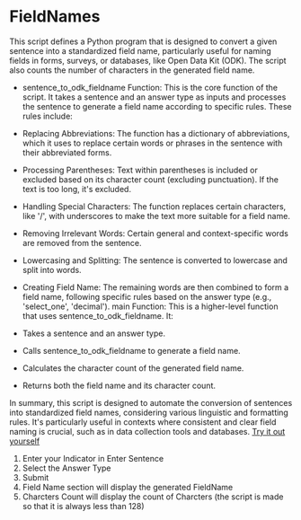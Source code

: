 # FieldNames
This script defines a Python program that is designed to convert a given sentence into a standardized field name, particularly useful for naming fields in forms, surveys, or databases, like Open Data Kit (ODK). The script also counts the number of characters in the generated field name. 

- sentence_to_odk_fieldname Function: This is the core function of the script. It takes a sentence and an answer type as inputs and processes the sentence to generate a field name according to specific rules. These rules include:

- Replacing Abbreviations: The function has a dictionary of abbreviations, which it uses to replace certain words or phrases in the sentence with their abbreviated forms.
- Processing Parentheses: Text within parentheses is included or excluded based on its character count (excluding punctuation). If the text is too long, it's excluded.
- Handling Special Characters: The function replaces certain characters, like '/', with underscores to make the text more suitable for a field name.
- Removing Irrelevant Words: Certain general and context-specific words are removed from the sentence.
- Lowercasing and Splitting: The sentence is converted to lowercase and split into words.
- Creating Field Name: The remaining words are then combined to form a field name, following specific rules based on the answer type (e.g., 'select_one', 'decimal').
main Function: This is a higher-level function that uses sentence_to_odk_fieldname. It:

- Takes a sentence and an answer type.
- Calls sentence_to_odk_fieldname to generate a field name.
- Calculates the character count of the generated field name.
- Returns both the field name and its character count.

In summary, this script is designed to automate the conversion of sentences into standardized field names, considering various linguistic and formatting rules. It's particularly useful in contexts where consistent and clear field naming is crucial, such as in data collection tools and databases.
[Try it out yourself](https://huggingface.co/spaces/Sfe61/FieldNames_Standardization)

1) Enter your Indicator in  Enter Sentence
2) Select the Answer Type
3) Submit
4) Field Name section will display the generated FieldName
5) Charcters Count will display the count of Charcters (the script is made so that it is always less than 128)


